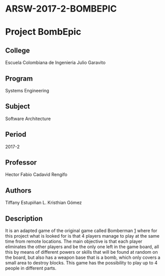 # ARSW-2017-2-BOMBEPIC

﻿Project  **BombEpic**
===================

College
--------------------------------------------
Escuela Colombiana de Ingenieria Julio Garavito 


Program
--------------------------------------------
Systems Engineering


Subject
-------
Software Architecture


Period
------
2017-2


Professor
---------
Hector Fabio Cadavid Rengifo


Authors
---------
Tiffany Estupiñan L. 
Kristhian Gómez 


Description
-----------
It is an adapted game of the original game called Bomberman [1] where for this project what is looked for is that 4 players manage to play at the same time from remote locations. The main objective is that each player eliminates the other players and be the only one left in the game board, all this by means of different powers or skills that will be found at random on the board, but also has a weapon base that is a bomb, which only covers a small area to destroy blocks. This game has the possibility to play up to 4 people in different parts.



  [1]:  https://es.wikipedia.org/wiki/Bomberman
